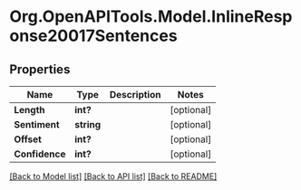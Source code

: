 # Org.OpenAPITools.Model.InlineResponse20017Sentences

## Properties

Name | Type | Description | Notes
------------ | ------------- | ------------- | -------------
**Length** | **int?** |  | [optional] 
**Sentiment** | **string** |  | [optional] 
**Offset** | **int?** |  | [optional] 
**Confidence** | **int?** |  | [optional] 

[[Back to Model list]](../README.md#documentation-for-models) [[Back to API list]](../README.md#documentation-for-api-endpoints) [[Back to README]](../README.md)

